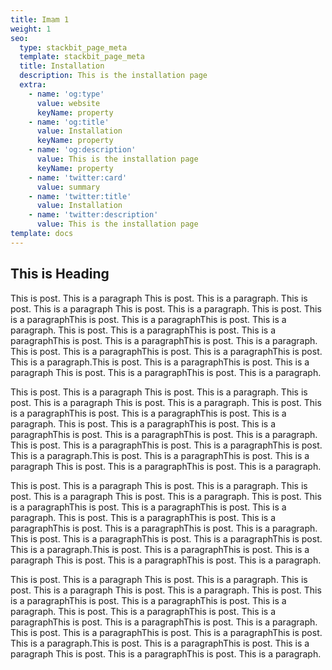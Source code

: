 ```yaml
---
title: Imam 1
weight: 1
seo:
  type: stackbit_page_meta
  template: stackbit_page_meta
  title: Installation
  description: This is the installation page
  extra:
    - name: 'og:type'
      value: website
      keyName: property
    - name: 'og:title'
      value: Installation
      keyName: property
    - name: 'og:description'
      value: This is the installation page
      keyName: property
    - name: 'twitter:card'
      value: summary
    - name: 'twitter:title'
      value: Installation
    - name: 'twitter:description'
      value: This is the installation page
template: docs
---
```

<h2> This is Heading</h2>

<p>This is post. This is a paragraph This is post. This is a paragraph. This is post. This is a paragraph This is post. This is a paragraph. This is post. This is a paragraphThis is post. This is a paragraphThis is post. This is a paragraph. This is post. This is a paragraphThis is post. This is a paragraphThis is post. This is a paragraphThis is post. This is a paragraph. This is post. This is a paragraphThis is post. This is a paragraphThis is post. This is a paragraph.This is post. This is a paragraphThis is post. This is a paragraph This is post. This is a paragraphThis is post. This is a paragraph.</p>

<p>This is post. This is a paragraph This is post. This is a paragraph. This is post. This is a paragraph This is post. This is a paragraph. This is post. This is a paragraphThis is post. This is a paragraphThis is post. This is a paragraph. This is post. This is a paragraphThis is post. This is a paragraphThis is post. This is a paragraphThis is post. This is a paragraph. This is post. This is a paragraphThis is post. This is a paragraphThis is post. This is a paragraph.This is post. This is a paragraphThis is post. This is a paragraph This is post. This is a paragraphThis is post. This is a paragraph.</p>

<p>This is post. This is a paragraph This is post. This is a paragraph. This is post. This is a paragraph This is post. This is a paragraph. This is post. This is a paragraphThis is post. This is a paragraphThis is post. This is a paragraph. This is post. This is a paragraphThis is post. This is a paragraphThis is post. This is a paragraphThis is post. This is a paragraph. This is post. This is a paragraphThis is post. This is a paragraphThis is post. This is a paragraph.This is post. This is a paragraphThis is post. This is a paragraph This is post. This is a paragraphThis is post. This is a paragraph.</p>

<p>This is post. This is a paragraph This is post. This is a paragraph. This is post. This is a paragraph This is post. This is a paragraph. This is post. This is a paragraphThis is post. This is a paragraphThis is post. This is a paragraph. This is post. This is a paragraphThis is post. This is a paragraphThis is post. This is a paragraphThis is post. This is a paragraph. This is post. This is a paragraphThis is post. This is a paragraphThis is post. This is a paragraph.This is post. This is a paragraphThis is post. This is a paragraph This is post. This is a paragraphThis is post. This is a paragraph.</p>
